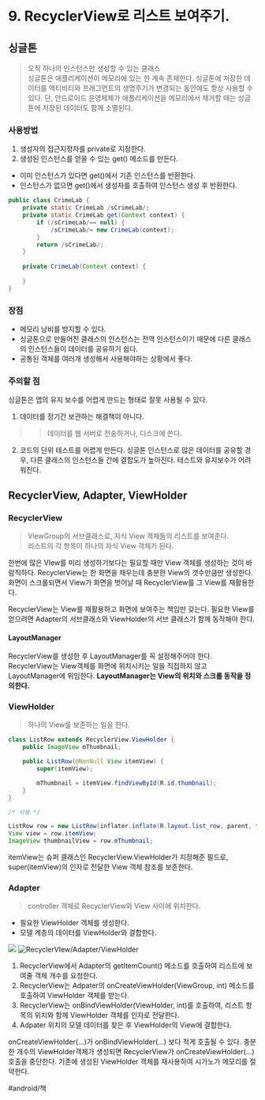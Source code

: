# 9. RecyclerView로 리스트 보여주기.
## 싱글톤
> 오직 하나의 인스턴스만 생성할 수 있는 클래스  
싱글톤은 애플리케이션이 메모리에 있는 한 계속 존재한다. 
싱글톤에 저장한 데이터를 액티비티와 프래그먼트의 생명주기가 변경되는 동안에도 항상 사용할 수 있다.
단, 안드로이드 운영체제가 애플리케이션을 메모리에서 제거할 때는 싱글톤에 저장된 데이터도 함께 소멸된다.

### 사용방법
1. 생성자의 접근지정자를 private로 지정한다.
2. 생성된 인스턴스를 얻을 수 있는 get() 메소드를 만든다.
* 이미 인스턴스가 있다면 get()에서 기존 인스턴스를 반환한다.
* 인스턴스가 없으면 get()에서 생성자를 호출하여 인스턴스 생성 후 반환한다.

```java
public class CrimeLab {
    private static CrimeLab /sCrimeLab/;
    private static CrimeLab get(Context context) {
        if (/sCrimeLab/== null) {
            /sCrimeLab/= new CrimeLab(context);
        }
        return /sCrimeLab/;
    }
    
    private CrimeLab(Context context) {
        
    }
}
```

### 장점
* 메모리 낭비를 방지할 수 있다.
* 싱글톤으로 만들어진 클래스의 인스턴스는 전역 인스턴스이기 때문에 다른 클래스의 인스턴스들이 데이터를 공유하기 쉽다.
* 공통된 객체를 여러개 생성해서 사용해야하는 상황에서 좋다.

### 주의할 점
싱글톤은 앱의 유지 보수를 어렵게 만드는 형태로 잘못 사용될 수 있다.

1. 데이터를 장기간 보관하는 해결책이 아니다.
>> 데이터를 웹 서버로 전송하거나, 디스크에 쓴다.
2. 코드의 단위 테스트를 어렵게 만든다.
싱글톤 인스턴스로 많은 데이터를 공유할 경우, 다른 클래스의 인스턴스들 간에 결합도가 높아진다.
테스트와 유지보수가 어려워진다.

## RecyclerView, Adapter, ViewHolder
### RecyclerView
> ViewGroup의 서브클래스로, 자식 View 객체들의 리스트를 보여준다.  
> 리스트의 각 항목이 하나의 자식 View 객체가 된다.  

한번에 많은 VIew를 미리 생성하기보다는 필요할 때만 View 객체를 생성하는 것이 바람직하다.
RecyclerView는 한 화면을 채우는데 충분한 View의 갯수만큼만 생성한다.
화면이 스크롤되면서 View가 화면을 벗어날 때 RecyclerView를 그 View를 재활용한다.

RecyclerView는 View를 재활용하고 화면에 보여주는 책임만 갖는다.
필요한 View를 얻으려면 Adapter의 서브클래스와 ViewHolder의 서브 클래스가 함께 동작해야 한다.

#### LayoutManager
RecyclerView를 생성한 후 LayoutManager를 꼭 설정해주어야 한다.
RecyclerView는 View객체를 화면에 위치시키는 일을 직접하지 않고 LayoutManager에 위임한다. 
**LayoutManager는 View의 위치와 스크롤 동작을 정의한다.**

### ViewHolder
> 하나의 View를 보존하는 일을 한다.  

```java
class ListRow extends RecyclerView.ViewHolder {
    public ImageView mThumbnail;

    public ListRow(@NonNull View itemView) {
        super(itemView);

        mThumbnail = itemView.findViewById(R.id.thumbnail);
    }
}

/* 사용 */

ListRow row = new ListRow(inflater.inflate(R.layout.list_row, parent, false));
View view = row.itemView;
ImageView thumbnailView = row.mThumbnail;

```

itemView는 슈퍼 클래스인 RecyclerView.ViewHolder가 지정해준 필드로, 
super(itemView)의 인자로 전달한 View 객체 참조를 보존한다. 

### Adapter
> controller 객체로 RecyclerView와 View 사이에 위치한다.  
* 필요한 ViewHolder 객체를 생성한다.
* 모델 계층의 데이터를 ViewHolder와 결합한다.

![](chapter-9-singleton-recyclerview/C9D5B392-5E6A-4C27-925A-30DF6516907E.png)
![RecyclerVIew/Adapter/ViewHolder](https://moringaschool.files.wordpress.com/2015/05/capture1.png)

1. RecyclerView에서 Adapter의 getItemCount() 메소드를 호출하여 리스트에 보여줄 객체 개수를 요청한다.
2. RecyclerView는 Adpater의 onCreateViewHolder(ViewGroup, int) 메소드를 호출하여 ViewHolder 객체를 받는다. 
3. RecyclerView는 onBindViewHolder(ViewHolder, int)를 호출하여, 리스트 항목의 위치와 함께 ViewHolder 객체를 인자로 전달한다.
4. Adpater 위치의 모델 데이터를 찾은 후 ViewHolder의 View에 결합한다.

onCreateViewHolder(…)가 onBindViewHolder(…) 보다 적게 호출될 수 있다. 
충분한 개수의 ViewHolder객체가 생성되면 RecyclerView가 onCreateViewHolder(…)호출을 중단한다.
기존에 생성된 ViewHolder 객체를 재사용하여 시가노가 메모리를 절약한다.





#android/책